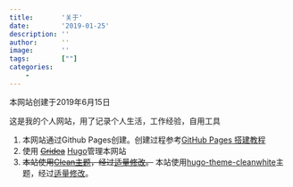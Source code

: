 ```yaml
---
title:       '关于'
date:        '2019-01-25'
description: ''
author:      ''
image:       ''
tags:        [""]
categories:
    - 
---
```


本网站创建于2019年6月15日

这是我的个人网站，用了记录个人生活，工作经验，自用工具

1. 本网站通过Github Pages创建。创建过程参考[GitHub Pages 搭建教程](https://sspai.com/post/54608)
2. 使用 ~~[Gridea](https://gridea.dev/)~~ [Hugo](https://gohugo.io/)管理本网站
3. ~~本站使用[Clean主题](https://github.com/Alanrk/Gridea-theme-clean)，经过[适量修改](https://github.com/wmszhe/Gridea-theme-clean)。~~
   本站使用[hugo-theme-cleanwhite](https://github.com/zhaohuabing/hugo-theme-cleanwhite)主题，经过[适量修改](https://github.com/wmszhe/hugo-theme-cleanwhite)。